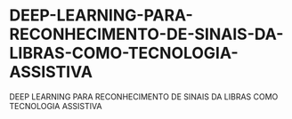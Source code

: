 # DEEP-LEARNING-PARA-RECONHECIMENTO-DE-SINAIS-DA-LIBRAS-COMO-TECNOLOGIA-ASSISTIVA
DEEP LEARNING PARA RECONHECIMENTO DE SINAIS DA LIBRAS COMO TECNOLOGIA ASSISTIVA
